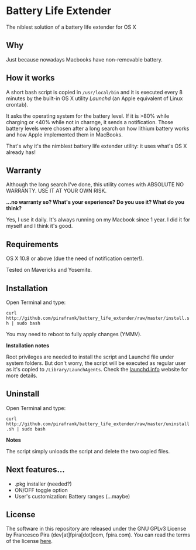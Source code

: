 # Battery Life Extender
The niblest solution of a battery life extender for OS X

## Why

Just because nowadays Macbooks have non-removable battery.

## How it works

A short bash script is copied in ```/usr/local/bin``` and it is executed every 8 minutes by the built-in OS X utility *Launchd* (an Apple equivalent of Linux crontab).

It asks the operating system for the battery level. If it is >80% while charging or <40% while not in charnge, it sends a notification. Those battery levels were chosen after a long search on how lithium battery works and how Apple implemented them in MacBooks.

That's why it's the nimblest battery life extender utility: it uses what's OS X already has!

## Warranty

Although the long search I've done, this utility comes with ABSOLUTE NO WARRANTY. USE IT AT YOUR OWN RISK.

**...no warranty so? What's your experience? Do you use it? What do you think?**

Yes, I use it daily. It's always running on my Macbook since 1 year. I did it for myself and I think it's good.

## Requirements

OS X 10.8 or above (due the need of notification center!).

Tested on Mavericks and Yosemite.

## Installation

Open Terminal and type:

`curl http://github.com/pirafrank/battery_life_extender/raw/master/install.sh | sudo bash`

You may need to reboot to fully apply changes (YMMV).

**Installation notes**

Root privileges are needed to install the script and Launchd file under system folders. But don't worry, the script will be executed as regular user as it's copied to `/Library/LaunchAgents`. Check the [launchd.info](http://launchd.info/) website for more details.

## Uninstall

Open Terminal and type:

`curl http://github.com/pirafrank/battery_life_extender/raw/master/uninstall.sh | sudo bash`

**Notes**

The script simply unloads the script and delete the two copied files.

## Next features...

* .pkg installer (needed?)
* ON/OFF toggle option
* User's customization: Battery ranges (...maybe)

## License
The software in this repository are released under the GNU GPLv3 License by Francesco Pira (dev[at]fpira[dot]com, fpira.com). You can read the terms of the license [here](http://www.gnu.org/licenses/gpl-3.0.html).

